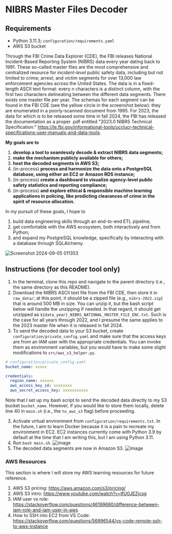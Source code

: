 # NIBRS Master Files Decoder 

## Requirements
- Python 3.11.3; `configuration/requirements.yaml`
- AWS S3 bucket

Through the FBI Crime Data Explorer (CDE), the FBI releases National Incident-Based Reporting System (NIBRS) data every year dating back to 1991. These so-called master files are the most comprehensive and centralized resource for *incident-level* public safety data, including but not limited to crime; arrest; and victim segments for over 13,000 law enforcement agencies across the United States. The data is in a fixed-length ASCII text format: every n characters is a distinct column, with the first two characters delineating between the different data segments. There exists one master file per year. The schemas for each segment can be found in the FBI CDE (see the yellow circle in the screenshot below): they are enumerated in a poorly-scanned document from 1995. For 2023, the data for which is to be released some time in fall 2024, the FBI has released the documentation as a proper .pdf entitled "2023.0 NIBRS Technical Specification:" https://le.fbi.gov/informational-tools/ucr/ucr-technical-specifications-user-manuals-and-data-tools. 

**My goals are to**
1. **develop a tool to seamlessly decode \& extract NIBRS data segments;**
2. **make the mechanism publicly available for others;**
3. **host the decoded segments in AWS S3;**
4. (in-process) **process and harmonize the data onto a PostgreSQL database, using either an EC2 or Amazon RDS instance;**
5. (in-process) **create a dashboard to visualize agency-level public safety statistics and reporting compliance;**
6. (in-process) **and explore ethical \& responsible machine learning applications in policing, like predicting clearances of crime in the spirit of resource allocation.**

In my pursuit of these goals, I hope to
1. build data engineering skills through an end-to-end ETL pipeline;
2. get comfortable with the AWS ecosystem, both interactively and from Python;
3. and expand my PostgreSQL knowledge, specifically by interacting with a database through SQLAlchemy.

![Screenshot 2024-09-05 011353](https://github.com/user-attachments/assets/6a2cb0be-3eb4-43df-893a-8c4768189c79)

## Instructions (for decoder tool only)
1. In the terminal, clone this repo and navigate to the parent directory (i.e., the same directory as this README).
1. Download the NIBRS ASCII text file from the FBI CDE, then store it in `raw_data/`; at this point, it should be a zipped file (e.g., `nibrs-2022.zip`) that is around 500 MB in size. You can unzip it, but the bash script below will handle the unzipping if needed. In that regard, it should get unzipped as `${data_year}_NIBRS_NATIONAL_MASTER_FILE_ENC.txt`. Such is the  case for all years through 2022, and I presume the same applies to the 2023 master file when it is released in fall 2024.
2. To send the decoded data to your S3 bucket, create `configuration/private_config.yaml` and make sure that the access keys are from an IAM user with the appropriate credentials. You can invoke them as environment variables, but you would have to make some slight modifications to `src/aws_s3_helper.py`.

```yaml
# configuration/private_config.yaml
bucket_name: xxxxx

credentials:
  region_name: xxxxxx
  aws_access_key_id: xxxxxxxx
  aws_secret_access_key: xxxxxxxxxxx
```

Note that I set up my bash script to send the decoded data directly to my S3 bucket `bucket_name`. However, if you would like to store them locally, delete line 40 in `main.sh` (i.e., the `to_aws_s3` flag) before proceeding.

3. Activate virtual environment from `configuration/requirements.txt`. In the future, I aim to learn Docker because it is a pain to recreate my environment in EC2. EC2 instances currently come with Python 3.9 by default at the time that I am writing this, but I am using Python 3.11.
4. Run `bash main.sh`.
![image](https://github.com/teddythepooh/NIBRS-Master-Files-Decoder/blob/aws_integration/images/nibrs_decoder_implementation.png)
5. The decoded data segments are now in Amazon S3.
![image](https://github.com/teddythepooh/NIBRS-Master-Files-Decoder/blob/aws_integration/images/s3_bucket.png)

### AWS Resources
This section is where I will store my AWS learning resources for future reference.
1. AWS S3 pricing: https://aws.amazon.com/s3/pricing/
2. AWS S3 intro: https://www.youtube.com/watch?v=tfU0JEZjcsg
3. IAM user vs role: https://stackoverflow.com/questions/46199680/difference-between-iam-role-and-iam-user-in-aws
4. How to SSH into EC2 from VS Code: https://stackoverflow.com/questions/56996544/vs-code-remote-ssh-to-aws-instance
